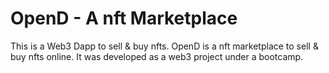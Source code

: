 # OpenD - A nft Marketplace
This is a Web3 Dapp to sell & buy nfts. OpenD is a nft marketplace to sell & buy nfts online.
It was developed as a web3 project under a bootcamp.

